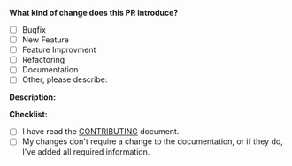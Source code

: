 <!--
Thank you for creating a pull request 🙌 ❤️
-->

**What kind of change does this PR introduce?**
<!-- (Update "[ ]" to "[x]" to check a box) -->

- [ ] Bugfix
- [ ] New Feature
- [ ] Feature Improvment
- [ ] Refactoring
- [ ] Documentation
- [ ] Other, please describe:

**Description:**
<!--- Use this section to describe your changes.  Why is this change required? What problem does it solve? If your test fixes a specific issue, don't forget to reference the issue number. If your PR is still a work in progress, that's totally fine – just include [WIP] within the title. -->

**Checklist:**
<!--- Before you submit the PR, go over this checklist and make sure you can tick off all the boxes. [] -> [x] -->

- [ ] I have read the [CONTRIBUTING](../CONTRIBUTING.md) document.
- [ ] My changes don't require a change to the documentation, or if they do, I've added all required information.